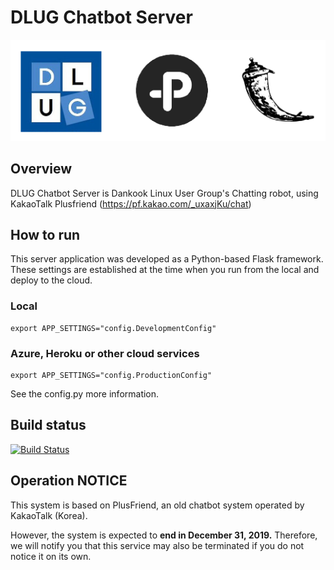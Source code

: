 # DLUG Chatbot Server

![Intro](./img/intro.png)

## Overview

DLUG Chatbot Server is Dankook Linux User Group's Chatting robot, using KakaoTalk Plusfriend
(https://pf.kakao.com/_uxaxjKu/chat)



## How to run

This server application was developed as a Python-based Flask framework. These settings are established at the time when you run from the local and deploy to the cloud.



### Local

```
export APP_SETTINGS="config.DevelopmentConfig"
```



### Azure, Heroku or other cloud services

```
export APP_SETTINGS="config.ProductionConfig"
```



See the config.py more information.



## Build status

[![Build Status](https://travis-ci.org/NEONKID/DLUGBot.svg?branch=master)](https://travis-ci.org/NEONKID/DLUGBot)



## Operation NOTICE

This system is based on PlusFriend, an old chatbot system operated by KakaoTalk (Korea).

However, the system is expected to **end in December 31, 2019.** Therefore, we will notify you that this service may also be terminated if you do not notice it on its own.
